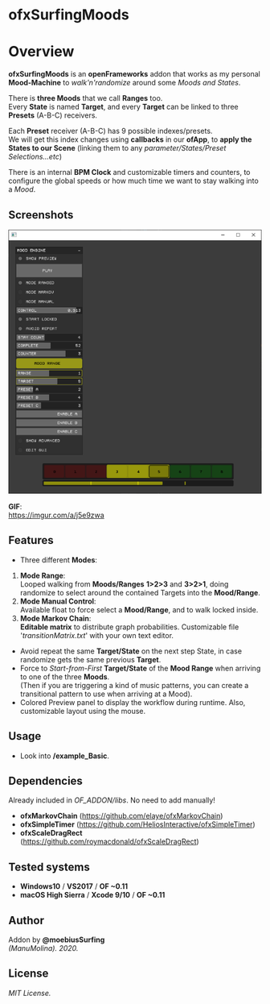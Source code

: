 ofxSurfingMoods
=============================

# Overview
**ofxSurfingMoods** is an **openFrameworks** addon that works as my personal **Mood-Machine** to *walk'n'randomize* around some *Moods and States*.  

There is **three Moods** that we call **Ranges** too.  
Every **State** is named **Target**, and every **Target** can be linked to three **Presets** (A-B-C) receivers.  

Each **Preset** receiver (A-B-C) has 9 possible indexes/presets.  
We will get this index changes using **callbacks** in our **ofApp**, to **apply the States to our Scene** (linking them to any *parameter/States/Preset Selections...etc*)

There is an internal **BPM Clock** and customizable timers and counters, to configure the global speeds or how much time we want to stay walking into a *Mood*.  

## Screenshots
![image](/readme_images/Capture1.PNG?raw=true "image")  

**GIF**:  
https://imgur.com/a/j5e9zwa

## Features
- Three different **Modes**:
1. **Mode Range**:  
Looped walking from **Moods/Ranges** **1>2>3** and **3>2>1**, doing randomize to select around the contained Targets into the **Mood/Range**.
2. **Mode Manual Control**:  
Available float to force select a **Mood/Range**, and to walk locked inside.
3. **Mode Markov Chain**:  
**Editable matrix** to distribute graph probabilities. Customizable file '*transitionMatrix.txt*' with your own text editor. 
- Avoid repeat the same **Target/State** on the next step State, in case randomize gets the same previous **Target**.
- Force to *Start-from-First* **Target/State** of the **Mood Range** when arriving to one of the three **Moods**.  
(Then if you are triggering a kind of music patterns, you can create a transitional pattern to use when arriving at a Mood).
- Colored Preview panel to display the workflow during runtime. Also, customizable layout using the mouse.

## Usage
 - Look into **/example_Basic**.

## Dependencies
Already included in *OF_ADDON/libs*. No need to add manually!
- **ofxMarkovChain** (https://github.com/elaye/ofxMarkovChain)
- **ofxSimpleTimer** (https://github.com/HeliosInteractive/ofxSimpleTimer)
- **ofxScaleDragRect** (https://github.com/roymacdonald/ofxScaleDragRect)

## Tested systems
- **Windows10** / **VS2017** / **OF ~0.11**
- **macOS High Sierra** / **Xcode 9/10** / **OF ~0.11**

## Author
Addon by **@moebiusSurfing**  
*(ManuMolina). 2020.*

## License
*MIT License.*